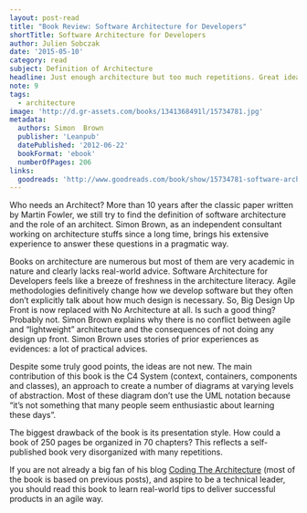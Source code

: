 ```yaml
---
layout: post-read
title: "Book Review: Software Architecture for Developers"
shortTitle: Software Architecture for Developers
author: Julien Sobczak
date: '2015-05-10'
category: read
subject: Definition of Architecture
headline: Just enough architecture but too much repetitions. Great ideas delivered in a poor format.
note: 9
tags:
  - architecture
image: 'http://d.gr-assets.com/books/1341368491l/15734781.jpg'
metadata:
  authors: Simon  Brown
  publisher: 'Leanpub'
  datePublished: '2012-06-22'
  bookFormat: 'ebook'
  numberOfPages: 206
links:
  goodreads: 'http://www.goodreads.com/book/show/15734781-software-architecture-for-developers'
---
```


Who needs an Architect? More than 10 years after the classic paper written by Martin Fowler, we still try to find the definition of software architecture and the role of an architect. Simon Brown, as an independent consultant working on architecture stuffs since a long time, brings his extensive experience to answer these questions in a pragmatic way.

Books on architecture are numerous but most of them are very academic in nature and clearly lacks real-world advice. Software Architecture for Developers feels like a breeze of freshness in the architecture literacy. Agile methodologies definitively change how we develop software but they often don’t explicitly talk about how much design is necessary. So, Big Design Up Front is now replaced with No Architecture at all. Is such a good thing? Probably not. Simon Brown explains why there is no conflict between agile and “lightweight” architecture and the consequences of not doing any design up front. Simon Brown uses stories of prior experiences as evidences: a lot of practical advices.

Despite some truly good points, the ideas are not new. The main contribution of this book is the C4 System (context, containers, components and classes), an approach to create a number of diagrams at varying levels of abstraction. Most of these diagram don’t use the UML notation because “it’s not something that many people seem enthusiastic about learning these days”.

The biggest drawback of the book is its presentation style. How could a book of 250 pages be organized in 70 chapters? This reflects a self-published book very disorganized with many repetitions.

If you are not already a big fan of his blog [Coding The Architecture](http://www.codingthearchitecture.com/) (most of the book is based on previous posts), and aspire to be a technical leader, you should read this book to learn real-world tips to deliver successful products in an agile way.
